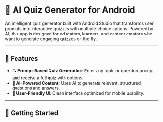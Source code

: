 # 🤖 AI Quiz Generator for Android

An intelligent quiz generator built with Android Studio that transforms user prompts into interactive quizzes with multiple-choice options. Powered by AI, this app is designed for educators, learners, and content creators who want to generate engaging quizzes on the fly.

---

## 📱 Features

- 🔍 **Prompt-Based Quiz Generation**: Enter any topic or question prompt and receive a full quiz with options.
- 🧠 **AI-Powered Content**: Uses AI to generate relevant, structured questions and answers.
- 🎨 **User-Friendly UI**: Clean interface optimized for mobile usability.

---

## 🚀 Getting Started

